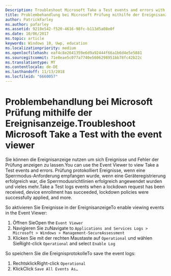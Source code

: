 ```yaml
---
Description: Troubleshoot Microsoft Take a Test events and errors with the event viewer.
title: Problembehandlung bei Microsoft Prüfung mithilfe der Ereignisanzeige.
author: PatrickFarley
ms.author: pafarley
ms.assetid: 9218e542-f520-4616-98fc-b113d5a08e0f
ms.date: 10/06/2017
ms.topic: article
keywords: Windows 10, Uwp, education
ms.localizationpriority: medium
ms.openlocfilehash: eaf4c8e2641359e6d9a92444f66a1b6d4e5e5881
ms.sourcegitcommit: 71e8eae5c077a7740e5606298951bb78fc42b22c
ms.translationtype: MT
ms.contentlocale: de-DE
ms.lasthandoff: 11/13/2018
ms.locfileid: "6660057"
---
```

# <a name="troubleshoot-microsoft-take-a-test-with-the-event-viewer"></a><span data-ttu-id="70e59-103">Problembehandlung bei Microsoft Prüfung mithilfe der Ereignisanzeige.</span><span class="sxs-lookup"><span data-stu-id="70e59-103">Troubleshoot Microsoft Take a Test with the event viewer</span></span>

<span data-ttu-id="70e59-104">Sie können die Ereignisanzeige nutzen um sich Ereignisse und Fehler der Prüfung anzeigen zu lassen.</span><span class="sxs-lookup"><span data-stu-id="70e59-104">You can use the Event Viewer to view Take a Test events and errors.</span></span> <span data-ttu-id="70e59-105">Prüfung protokolliert Ereignisse, wenn eine Sperrmodus-Anforderung empfangen wurde, wenn eine Geräteregistrierung erfolgreich war, die Sperrmodusrichtlinien erfolgreich angewendet wurden und vieles mehr.</span><span class="sxs-lookup"><span data-stu-id="70e59-105">Take a Test logs events when a lockdown request has been received, device enrollment has succeeded, lockdown policies were successfully applied, and more.</span></span>

<span data-ttu-id="70e59-106">So aktivieren Sie Ereignisse in der Ereignisanzeige</span><span class="sxs-lookup"><span data-stu-id="70e59-106">To enable viewing events in the Event Viewer:</span></span>
1. <span data-ttu-id="70e59-107">Öffnen Sie</span><span class="sxs-lookup"><span data-stu-id="70e59-107">Open the</span></span> `Event Viewer`
2. <span data-ttu-id="70e59-108">Navigieren Sie zu</span><span class="sxs-lookup"><span data-stu-id="70e59-108">Navigate to</span></span> `Applications and Services Logs > Microsoft > Windows > Management-SecureAssessment`
3. <span data-ttu-id="70e59-109">Klicken Sie mit der rechten Maustaste auf `Operational` und wählen Sie</span><span class="sxs-lookup"><span data-stu-id="70e59-109">Right-click `Operational` and select</span></span> `Enable Log`

<span data-ttu-id="70e59-110">So speichern Sie die Ereignisprotokolle</span><span class="sxs-lookup"><span data-stu-id="70e59-110">To save the event logs:</span></span>
1. <span data-ttu-id="70e59-111">Rechtsklick</span><span class="sxs-lookup"><span data-stu-id="70e59-111">Right-click</span></span> `Operational`
2. <span data-ttu-id="70e59-112">Klick</span><span class="sxs-lookup"><span data-stu-id="70e59-112">Click</span></span> `Save All Events As…`
